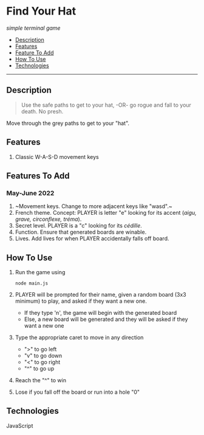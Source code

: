 # Find Your Hat
*simple terminal game*

* [Description](#description)
* [Features](#features)
* [Feature To Add](#features-to-add)
* [How To Use](#how-to-use)
* [Technologies](#technologies)

---

## Description
> Use the safe paths to get to your hat, -OR-
> go rogue and fall to your death.
> No presh.

Move through the grey paths to get to your "hat".

## Features
1. Classic W-A-S-D movement keys

## Features To Add
### May-June 2022
1. ~Movement keys. Change to more adjacent keys like "wasd".~
2. French theme. Concept: PLAYER is letter "e" looking for its accent (*aigu, grave, circonflexe, tréma*).
3. Secret level. PLAYER is a "c" looking for its *cédille*.
4. Function. Ensure that generated boards are winable.
5. Lives. Add lives for when PLAYER accidentally falls off board.

## How To Use
1. Run the game using
    ``` nodejs
    node main.js
    ```

2. PLAYER will be prompted for their name, given a random board (3x3 minimum) to play, and asked if they want a new one. 
    * If they type 'n', the game will begin with the generated board
    * Else, a new board will be generated and they will be asked if they want a new one

3. Type the appropriate caret to move in any direction
    * ">" to go left
    * "v" to go down
    * "<" to go right
    * "^" to go up

4. Reach the "^" to win

5. Lose if you fall off the board or run into a hole "0"

## Technologies
JavaScript

<!-- ## Collaborators -->

<!-- ## License -->